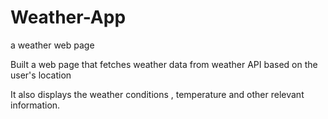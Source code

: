 # Weather-App
a weather web page

Built a web page that fetches weather data from weather API based on the user's location 

It also displays the weather conditions , temperature and other relevant information.

